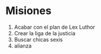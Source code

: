 # Misiones

1. Acabar con el plan de Lex Luthor
2. Crear la liga de la justicia
3. Buscar chicas sexis
4. alianza 
